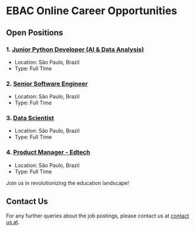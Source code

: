 # EBAC Online Career Opportunities

## Open Positions

### 1. [Junior Python Developer (AI & Data Analysis)](junior-python-developer)

   - Location: São Paulo, Brazil
   - Type: Full Time

### 2. [Senior Software Engineer](senior-software-engineer)

   - Location: São Paulo, Brazil
   - Type: Full Time

### 3. [Data Scientist](data-scientist)

   - Location: São Paulo, Brazil
   - Type: Full Time

### 4. [Product Manager - Edtech](product-manager)

   - Location: São Paulo, Brazil
   - Type: Full Time


Join us in revolutionizing the education landscape!

## Contact Us

For any further queries about the job postings, please contact us at [contact us at](mailto:it@ebac.dev).
